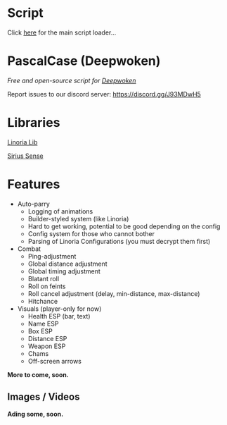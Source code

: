 # Script
Click [here](https://github.com/retarded-person/PascalCase/tree/main) for the main script loader...

# PascalCase (Deepwoken)
<i>Free and open-source script for [Deepwoken](https://www.roblox.com/games/10138901829/MANTRAS-Deepwoken-Dev)</i>

Report issues to our discord server: https://discord.gg/J93MDwH5

# Libraries
[Linoria Lib](https://github.com/violin-suzutsuki/LinoriaLib)

[Sirius Sense](https://github.com/shlexware/Sirius/blob/request/library/sense/Documentation.md)

# Features
* Auto-parry
    * Logging of animations
    * Builder-styled system (like Linoria)
    * Hard to get working, potential to be good depending on the config
    * Config system for those who cannot bother
    * Parsing of Linoria Configurations (you must decrypt them first)
* Combat
    * Ping-adjustment
    * Global distance adjustment
    * Global timing adjustment
    * Blatant roll
    * Roll on feints
    * Roll cancel adjustment (delay, min-distance, max-distance)
    * Hitchance
* Visuals (player-only for now)
    * Health ESP (bar, text)
    * Name ESP
    * Box ESP
    * Distance ESP
    * Weapon ESP
    * Chams
    * Off-screen arrows
  
**More to come, soon.**

## Images / Videos
**Ading some, soon.**
